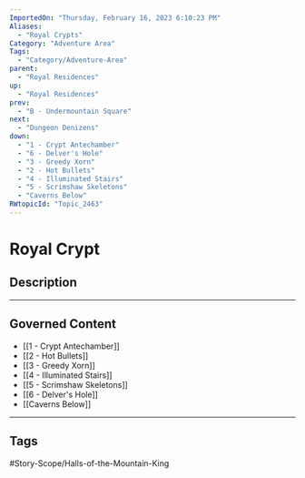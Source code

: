 ```yaml
---
ImportedOn: "Thursday, February 16, 2023 6:10:23 PM"
Aliases:
  - "Royal Crypts"
Category: "Adventure Area"
Tags:
  - "Category/Adventure-Area"
parent:
  - "Royal Residences"
up:
  - "Royal Residences"
prev:
  - "B - Undermountain Square"
next:
  - "Dungeon Denizens"
down:
  - "1 - Crypt Antechamber"
  - "6 - Delver's Hole"
  - "3 - Greedy Xorn"
  - "2 - Hot Bullets"
  - "4 - Illuminated Stairs"
  - "5 - Scrimshaw Skeletons"
  - "Caverns Below"
RWtopicId: "Topic_2463"
---
```

# Royal Crypt
## Description
---
## Governed Content
- [[1 - Crypt Antechamber]]
- [[2 - Hot Bullets]]
- [[3 - Greedy Xorn]]
- [[4 - Illuminated Stairs]]
- [[5 - Scrimshaw Skeletons]]
- [[6 - Delver's Hole]]
- [[Caverns Below]]


---
## Tags
#Story-Scope/Halls-of-the-Mountain-King

